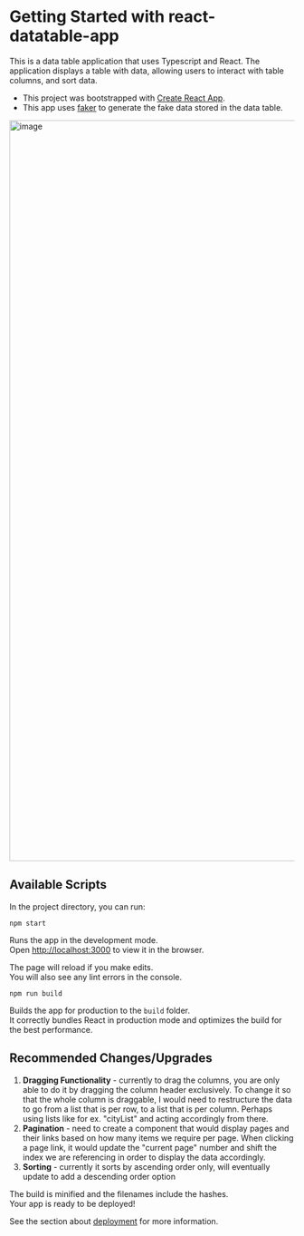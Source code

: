 # Getting Started with react-datatable-app

This is a data table application that uses Typescript and React. The application displays a table with data, allowing users to interact with table columns, and sort data. 
- This project was bootstrapped with [Create React App](https://github.com/facebook/create-react-app).
- This app uses [faker](https://fakerjs.dev) to generate the fake data stored in the data table.

<img width="1307" alt="image" src="https://github.com/monicakochofar/react-datatable-app/assets/7142197/eecf6d30-dafe-4af9-a046-ff8e1fd8c3da">

## Available Scripts

In the project directory, you can run:

`npm start`

Runs the app in the development mode.\
Open [http://localhost:3000](http://localhost:3000) to view it in the browser.

The page will reload if you make edits.\
You will also see any lint errors in the console.

`npm run build`

Builds the app for production to the `build` folder.\
It correctly bundles React in production mode and optimizes the build for the best performance.

## Recommended Changes/Upgrades

1. **Dragging Functionality** - currently to drag the columns, you are only able to do it by dragging the column header exclusively. To change it so that the whole column is draggable, I would need to restructure the data to go from a list that is per row, to a list that is per column. Perhaps using lists like for ex. "cityList" and acting accordingly from there.
2. **Pagination** - need to create a component that would display pages and their links based on how many items we require per page. When clicking a page link, it would update the "current page" number and shift the index we are referencing in order to display the data accordingly.
3. **Sorting** - currently it sorts by ascending order only, will eventually update to add a descending order option

The build is minified and the filenames include the hashes.\
Your app is ready to be deployed!

See the section about [deployment](https://facebook.github.io/create-react-app/docs/deployment) for more information.

